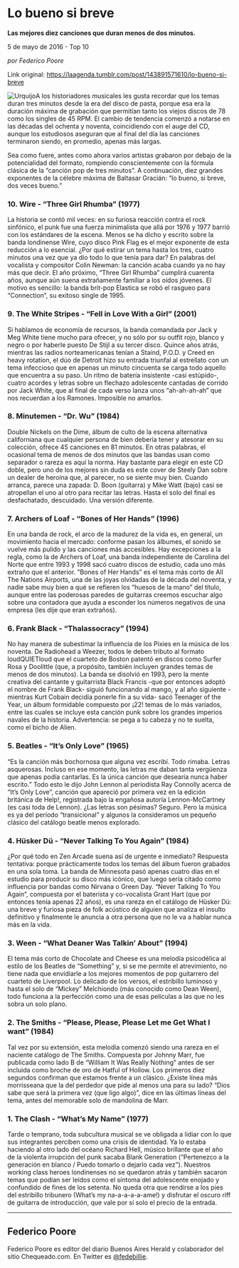 # Lo bueno si breve

**Las mejores diez canciones que duran menos de dos minutos.**

5 de mayo de 2016 - Top 10

_por Federico Poore_

Link original: https://laagenda.tumblr.com/post/143891571610/lo-bueno-si-breve

![Urquijo](https://64.media.tumblr.com/cdbdad834fceeaad104a64523e6149c6/tumblr_inline_pjzz116xXs1t6q87u_500.jpg)A los historiadores musicales les gusta recordar que los temas duran tres minutos desde la era del disco de pasta, porque esa era la duración máxima de grabación que permitían tanto los viejos discos de 78 como los singles de 45 RPM. El cambio de tendencia comenzó a notarse en las décadas del ochenta y noventa, coincidiendo con el auge del CD, aunque los estudiosos aseguran que al final del día las canciones terminaron siendo, en promedio, apenas más largas.


Sea como fuere, antes como ahora varios artistas grabaron por debajo de la potencialidad del formato, rompiendo conscientemente con la fórmula clásica de la “canción pop de tres minutos”. A continuación, diez grandes exponentes de la célebre máxima de Baltasar Gracián: “lo bueno, si breve, dos veces bueno.”


### 10. Wire - “Three Girl Rhumba” (1977)

La historia se contó mil veces: en su furiosa reacción contra el rock sinfónico, el punk fue una fuerza minimalista que allá por 1976 y 1977 barrió con los estándares de la escena. Menos se ha dicho y escrito sobre la banda londinense Wire, cuyo disco Pink Flag es el mejor exponente de esta reducción a lo esencial. ¿Por qué estirar un tema hasta los tres, cuatro minutos una vez que ya dio todo lo que tenía para dar? En palabras del vocalista y compositor Colin Newman: la canción acaba cuando ya no hay más que decir. El año próximo, “Three Girl Rhumba” cumplirá cuarenta años, aunque aún suena extrañamente familiar a los oídos jóvenes. El motivo es sencillo: la banda brit-pop Elastica se robó el rasgueo para “Connection”, su exitoso single de 1995.


### 9. The White Stripes - “Fell in Love With a Girl” (2001)

Si hablamos de economía de recursos, la banda comandada por Jack y Meg White tiene mucho para ofrecer, y no sólo por su outfit rojo, blanco y negro o por haberle puesto De Stijl a su tercer disco. Quince años atrás, mientras las radios norteamericanas tenían a Staind, P.O.D. y Creed en heavy rotation, el dúo de Detroit hizo su entrada triunfal al estrellato con un tema infeccioso que en apenas un minuto cincuenta se carga todo aquello que encuentra a su paso. Un ritmo de batería insistente -casi estúpido-, cuatro acordes y letras sobre un flechazo adolescente cantadas de corrido por Jack White, que al final de cada verso lanza unos “ah-ah-ah-ah” que nos recuerdan a los Ramones. Imposible no amarlos.


### 8. Minutemen - “Dr. Wu” (1984)

Double Nickels on the Dime, álbum de culto de la escena alternativa californiana que cualquier persona de bien debería tener y atesorar en su colección, ofrece 45 canciones en 81 minutos. En otras palabras, el ocasional tema de menos de dos minutos que las bandas usan como separador o rareza es aquí la norma. Hay bastante para elegir en este CD doble, pero uno de los mejores sin duda es este cover de Steely Dan sobre un dealer de heroína que, al parecer, no se siente muy bien. Cuando arranca, parece una zapada: D. Boon (guitarra) y Mike Watt (bajo) casi se atropellan el uno al otro para recitar las letras. Hasta el solo del final es desfachatado, descuidado. Una versión diferente.


### 7. Archers of Loaf - “Bones of Her Hands” (1996)

En una banda de rock, el arco de la madurez de la vida es, en general, un movimiento hacia el mercado: conforme pasan los álbumes, el sonido se vuelve más pulido y las canciones más accesibles. Hay excepciones a la regla, como la de Archers of Loaf, una banda independiente de Carolina del Norte que entre 1993 y 1998 sacó cuatro discos de estudio, cada uno más extraño que el anterior. “Bones of Her Hands” es el tema más corto de All The Nations Airports, una de las joyas olvidadas de la década del noventa, y nadie sabe muy bien a qué se refieren los “huesos de la mano” del título, aunque entre las poderosas paredes de guitarras creemos escuchar algo sobre una contadora que ayuda a esconder los números negativos de una empresa (les dije que eran extraños).


### 6. Frank Black - “Thalassocracy” (1994)

No hay manera de subestimar la influencia de los Pixies en la música de los noventa. De Radiohead a Weezer, todos le deben tributo al formato loudQUIETloud que el cuarteto de Boston patentó en discos como Surfer Rosa y Doolittle (que, a propósito, también incluyen grandes temas de menos de dos minutos). La banda se disolvió en 1993, pero la mente creativa del cantante y guitarrista Black Francis -que por entonces adoptó el nombre de Frank Black- siguió funcionando al mango, y al año siguiente -mientras Kurt Cobain decidía ponerle fin a su vida- sacó Teenager of the Year, un álbum formidable compuesto por ¡22! temas de lo más variados, entre las cuales se incluye esta canción punk sobre los grandes imperios navales de la historia. Advertencia: se pega a tu cabeza y no te suelta, como el bicho de Alien.


### 5. Beatles - “It’s Only Love” (1965)

“Es la canción más bochornosa que alguna vez escribí. Todo rimaba. Letras asquerosas. Incluso en ese momento, las letras me daban tanta vergüenza que apenas podía cantarlas. Es la única canción que desearía nunca haber escrito.” Todo esto le dijo John Lennon al periodista Ray Connolly acerca de “It’s Only Love”, canción que apareció por primera vez en la edición británica de Help!, registrada bajo la engañosa autoría Lennon-McCartney (es casi toda de Lennon). ¿Las letras son pésimas? Seguro. Pero la música es ya del período “transicional” y algunos la consideramos un pequeño clásico del catálogo beatle menos explorado.


### 4. Hüsker Dü - “Never Talking To You Again” (1984)

¿Por qué todo en Zen Arcade suena así de urgente e inmediato? Respuesta tentativa: porque prácticamente todos los temas del álbum fueron grabados en una sola toma. La banda de Minnesota pasó apenas cuatro días en el estudio para producir su disco más icónico, que luego sería citado como influencia por bandas como Nirvana o Green Day. “Never Talking To You Again”, compuesta por el baterista y co-vocalista Grant Hart (que por entonces tenía apenas 22 años), es una rareza en el catálogo de Hüsker Dü: una breve y furiosa pieza de folk acústico de alguien que analiza el insulto definitivo y finalmente le anuncia a otra persona que no le va a hablar nunca más en la vida.


### 3. Ween - “What Deaner Was Talkin’ About” (1994)

El tema más corto de Chocolate and Cheese es una melodía psicodélica al estilo de los Beatles de “Something” y, si se me permite el atrevimiento, no tiene nada que envidiarle a los mejores momentos de pop guitarrero del cuarteto de Liverpool. Lo delicado de los versos, el estribillo luminoso y hasta el solo de “Mickey” Melchiondo (más conocido como Dean Ween), todo funciona a la perfección como una de esas películas a las que no les sobra un solo plano.


### 2. The Smiths - “Please, Please, Please Let me Get What I want” (1984)

Tal vez por su extensión, esta melodía comenzó siendo una rareza en el naciente catálogo de The Smiths. Compuesta por Johnny Marr, fue publicada como lado B de “William It Was Really Nothing” antes de ser incluida como broche de oro de Hatful of Hollow. Los primeros diez segundos confirman que estamos frente a un clásico. ¿Existe línea más morrisseana que la del perdedor que pide al menos una para su lado? “Dios sabe que será la primera vez (que ligo algo)”, dice en las últimas líneas del tema, antes del memorable solo de mandolina de Marr.


### 1. The Clash - “What’s My Name” (1977)

Tarde o temprano, toda subcultura musical se ve obligada a lidiar con lo que sus integrantes perciben como una crisis de identidad. Ya lo estaba haciendo al otro lado del océano Richard Hell, músico brillante que el año de la violenta irrupción del punk sacaba Blank Generation (“Pertenezco a la generación en blanco / Puedo tomarlo o dejarlo cada vez”). Nuestros working class heroes londinenses no se quedaron atrás y también sacaron temas que podían ser leídos como el síntoma del adolescente enojado y confundido de fines de los setenta. No queda otra que rendirse a los pies del estribillo tribunero (What’s my na-a-a-a-a-ame!) y disfrutar el oscuro riff de guitarra de introducción, que vale por sí solo el precio de la entrada.




---

 Federico Poore
---------------

 Federico Poore es editor del diario Buenos Aires Herald y colaborador del sitio Chequeado.com. En Twitter es [@fedebillie](https://twitter.com/fedebillie). 

